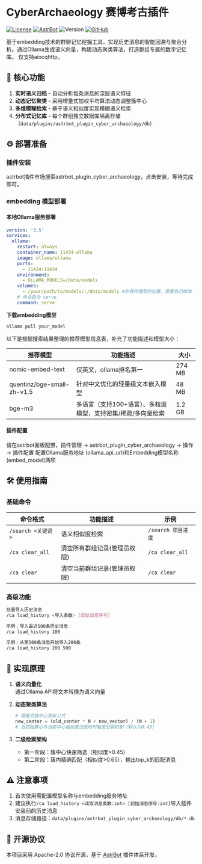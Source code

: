 
# CyberArchaeology 赛博考古插件

[![License](https://img.shields.io/badge/License-Apache%202.0-blue.svg)](https://opensource.org/licenses/Apache-2.0) [![AstrBot](https://img.shields.io/badge/AstrBot-3.5%2B-orange.svg)](https://github.com/Soulter/AstrBot) ![Version](https://img.shields.io/badge/Version-2.4-success) [![GitHub](https://img.shields.io/badge/author-AnYan-blue)](https://github.com/An-Yan-d)

基于embedding技术的群聊记忆挖掘工具，实现历史消息的智能回溯与聚合分析。通过Ollama生成语义向量，构建动态聚类算法，打造群组专属的数字记忆库。
仅支持aiocqhttp。

## 🌟 核心功能

1. **实时语义归档** - 自动分析每条消息的深层语义特征
2. **动态记忆聚类** - 采用增量式加权平均算法动态调整簇中心
3. **多维模糊检索** - 基于语义相似度实现模糊语义检索
4. **分布式记忆库** - 每个群组独立数据库隔离存储（`data/plugins/astrbot_plugin_cyber_archaeology/db`）

## ⚙️ 部署准备
### 插件安装
astrbot插件市场搜索astrbot_plugin_cyber_archaeology，点击安装，等待完成即可。


### embedding 模型部署

#### 本地Ollama服务部署

```yaml
version: '3.5'
services:
  ollama:
    restart: always
    container_name: 11434-ollama
    image: ollama/ollama
    ports:
      - 11434:11434
    environment:
      - OLLAMA_MODELS=/data/models
    volumes:
      - /your/path/to/models/:/data/models #你保存模型的位置，需要自己修改
    # 命令启动 serve
    command: serve
```

**下载embedding模型**

```bash
ollama pull your_model
```

以下是根据搜索结果整理的推荐模型信息表，补充了功能描述和模型大小：

| 推荐模型                       | 功能描述                       | 大小     |
|----------------------------|----------------------------|--------|
| nomic-embed-text        | 仅英文，ollama排名第一             | 274 MB |
| quentinz/bge-small-zh-v1.5 | 针对中文优化的轻量级文本嵌入模型           | 48 MB  |
| bge-m3                  | 多语言（支持100+语言）、多粒度模型，支持密集/稀疏/多向量检索 | 1.2 GB |



#### 插件配置
请在astrbot面板配置，插件管理 -> astrbot_plugin_cyber_archaeology -> 操作 -> 插件配置
配置Ollama服务地址 (ollama_api_url)和Embedding模型名称 (embed_model)两项


## 🛠️ 使用指南
### 基础命令
| 命令格式                      | 功能描述                     | 示例                     |
|----------------------------|--------------------------|------------------------|
| `/search <关键词>`          | 语义相似度检索               | `/search 项目进度`       |
| `/ca clear_all`            | 清空所有群组记录(管理员权限)   | `/ca clear_all`         |
| `/ca clear`                | 清空当前群组记录(管理员权限)   | `/ca clear`             |

### 高级功能
```bash
批量导入历史消息
/ca load_history <导入条数> [起始消息序号]

示例：导入最近100条历史消息
/ca load_history 100

示例：从第500条消息开始导入200条
/ca load_history 200 500
```

## 🧠 实现原理
1. **语义向量化**  
   通过Ollama API将文本转换为语义向量

2. **动态聚类算法**  
   ```python
   # 增量式簇中心更新公式
   new_center = (old_center * N + new_vector) / (N + 1)
   # 当初始簇心与当前中心相似度过低时时触发分裂机制（默认为0.45）
   ```

3. **二级检索架构**  
   - 第一阶段：簇中心快速筛选（相似度>0.45）
   - 第二阶段：簇内精确匹配（相似度>0.65），输出top_k的匹配消息

## ⚠️ 注意事项
1. 首次使用需配置模型名称与embedding服务地址
2. 建议执行`/ca load_history <读取消息条数:int> [初始消息序号:int]`导入插件安装前的历史消息
3. 消息存储路径：`data/plugins/astrbot_plugin_cyber_archaeology/db/*.db`


## 📜 开源协议
本项目采用 Apache-2.0 协议开源，基于 [AstrBot](https://github.com/AstrBotDevs/AstrBot) 插件体系开发。

